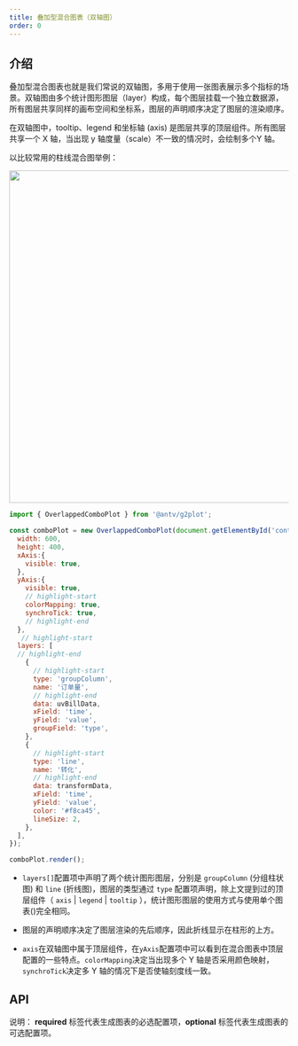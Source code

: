 ```yaml
---
title: 叠加型混合图表（双轴图）
order: 0
---
```


## 介绍

叠加型混合图表也就是我们常说的双轴图，多用于使用一张图表展示多个指标的场景。双轴图由多个统计图形图层（layer）构成，每个图层挂载一个独立数据源，所有图层共享同样的画布空间和坐标系，图层的声明顺序决定了图层的渲染顺序。

在双轴图中，tooltip、legend 和坐标轴 (axis) 是图层共享的顶层组件。所有图层共享一个 X 轴，当出现 y 轴度量（scale）不一致的情况时，会绘制多个Y 轴。

以比较常用的柱线混合图举例：

<img src ="https://gw.alipayobjects.com/mdn/rms_d314dd/afts/img/A*FCouRbicQdkAAAAAAAAAAABkARQnAQ" width="600">

```js
import { OverlappedComboPlot } from '@antv/g2plot';

const comboPlot = new OverlappedComboPlot(document.getElementById('container'), {
  width: 600,
  height: 400,
  xAxis:{
    visible: true,
  },
  yAxis:{
    visible: true,
    // highlight-start
    colorMapping: true,
    synchroTick: true,
    // highlight-end
  },
   // highlight-start
  layers: [
  // highlight-end
    {
      // highlight-start
      type: 'groupColumn',
      name: '订单量',
      // highlight-end
      data: uvBillData,
      xField: 'time',
      yField: 'value',
      groupField: 'type',
    },
    {
      // highlight-start
      type: 'line',
      name: '转化',
      // highlight-end
      data: transformData,
      xField: 'time',
      yField: 'value',
      color: '#f8ca45',
      lineSize: 2,
    },
  ],
});

comboPlot.render();

```

* `layers[]`配置项中声明了两个统计图形图层，分别是 `groupColumn` (分组柱状图) 和 `line` (折线图)，图层的类型通过 `type` 配置项声明，除上文提到过的顶层组件（ `axis` | `legend` | `tooltip` ），统计图形图层的使用方式与使用单个图表()完全相同。

* 图层的声明顺序决定了图层渲染的先后顺序，因此折线显示在柱形的上方。

* `axis`在双轴图中属于顶层组件，在`yAxis`配置项中可以看到在混合图表中顶层配置的一些特点。`colorMapping`决定当出现多个 Y 轴是否采用颜色映射，`synchroTick`决定多 Y 轴的情况下是否使轴刻度线一致。


## API

说明： **required** 标签代表生成图表的必选配置项，**optional** 标签代表生成图表的可选配置项。